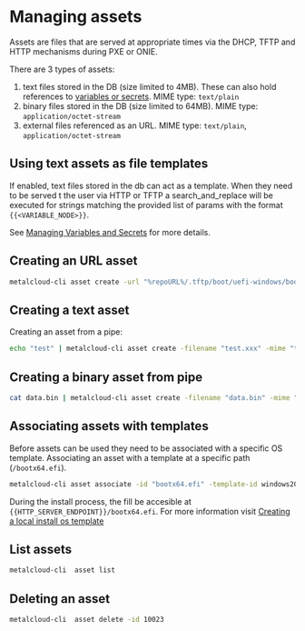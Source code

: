 # Managing assets

Assets are files that are served at appropriate times via the DHCP, TFTP and HTTP mechanisms during PXE or ONIE.

There are 3 types of assets:
1. text files stored in the DB (size limited to 4MB). These can also hold references to [variables or secrets](/advanced/managing_variables_and_secrets). MIME type: `text/plain`
2. binary files stored in the DB (size limited to 64MB). MIME type: `application/octet-stream`
3. external files referenced as an URL. MIME type: `text/plain`, `application/octet-stream`

## Using text assets as file templates

If enabled, text files stored in the db can act as a template. When they need to be served t the user via HTTP or TFTP a search_and_replace will be executed for strings matching the provided list of params with the format `{{<VARIABLE_NODE>}}`.

See [Managing Variables and Secrets](/advanced/managing_variables_and_secrets) for more details.

## Creating an URL asset

```bash
metalcloud-cli asset create -url "%repoURL%/.tftp/boot/uefi-windows/bootx64.efi" -filename "bootx64.efi" -mime "application/octet-stream" -usage "bootloader" -return-id
```

## Creating a text asset

Creating an asset from a pipe:

```bash
echo "test" | metalcloud-cli asset create -filename "test.xxx" -mime "text/plain" -pipe -return-id
```

## Creating a binary asset from pipe

```bash
cat data.bin | metalcloud-cli asset create -filename "data.bin" -mime "application/octet-stream" -pipe -return-id
```


## Associating assets with templates

Before assets can be used they need to be associated with a specific OS template. Associating an asset with a template at a specific path (`/bootx64.efi`). 

```bash
metalcloud-cli asset associate -id "bootx64.efi" -template-id windows2019 -path "/bootx64.efi"
```

During the install process, the fill be accesible at `{{HTTP_SERVER_ENDPOINT}}/bootx64.efi`. For more information visit [Creating a local install os template](/advanced/creating_a_local_install_os_template)

## List assets
```bash
metalcloud-cli  asset list
```

## Deleting an asset

```bash
metalcloud-cli  asset delete -id 10023
```
